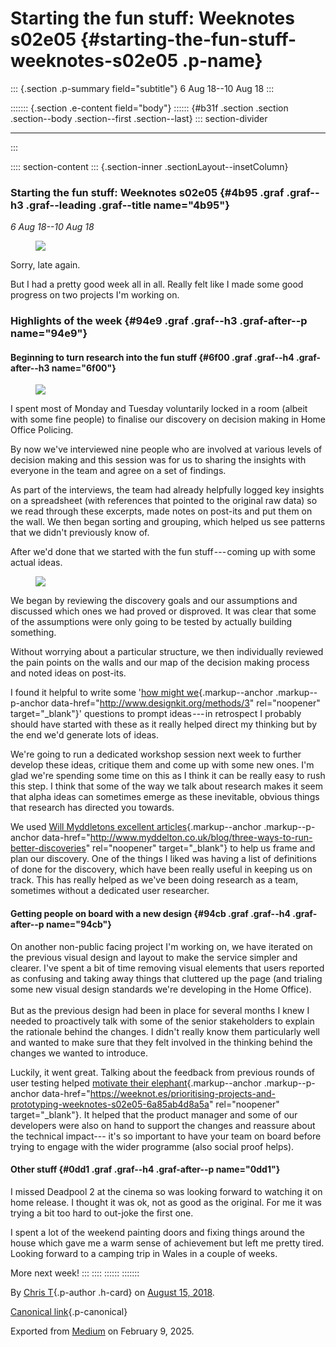 <div>

# Starting the fun stuff: Weeknotes s02e05 {#starting-the-fun-stuff-weeknotes-s02e05 .p-name}

</div>

::: {.section .p-summary field="subtitle"}
6 Aug 18--10 Aug 18
:::

::::::: {.section .e-content field="body"}
:::::: {#b31f .section .section .section--body .section--first .section--last}
::: section-divider

------------------------------------------------------------------------
:::

:::: section-content
::: {.section-inner .sectionLayout--insetColumn}
### Starting the fun stuff: Weeknotes s02e05 {#4b95 .graf .graf--h3 .graf--leading .graf--title name="4b95"}

*6 Aug 18--10 Aug 18*

<figure id="57ec" class="graf graf--figure graf-after--p">
<img
src="https://cdn-images-1.medium.com/max/800/1*kyV6_rUnmjlCn1XxF4B8Mg.gif"
class="graf-image" data-image-id="1*kyV6_rUnmjlCn1XxF4B8Mg.gif"
data-width="500" data-height="218" data-is-featured="true" />
</figure>

Sorry, late again.

But I had a pretty good week all in all. Really felt like I made some
good progress on two projects I'm working on.

### **Highlights of the week** {#94e9 .graf .graf--h3 .graf-after--p name="94e9"}

#### **Beginning to turn research into the fun stuff** {#6f00 .graf .graf--h4 .graf-after--h3 name="6f00"}

<figure id="9e88" class="graf graf--figure graf-after--h4">
<img
src="https://cdn-images-1.medium.com/max/800/1*iAvcUnc2IlT-A7NLpCam-A.gif"
class="graf-image" data-image-id="1*iAvcUnc2IlT-A7NLpCam-A.gif"
data-width="267" data-height="200" />
</figure>

I spent most of Monday and Tuesday voluntarily locked in a room (albeit
with some fine people) to finalise our discovery on decision making in
Home Office Policing.

By now we've interviewed nine people who are involved at various levels
of decision making and this session was for us to sharing the insights
with everyone in the team and agree on a set of findings.

As part of the interviews, the team had already helpfully logged key
insights on a spreadsheet (with references that pointed to the original
raw data) so we read through these excerpts, made notes on post-its and
put them on the wall. We then began sorting and grouping, which helped
us see patterns that we didn't previously know of.

After we'd done that we started with the fun stuff --- coming up with
some actual ideas.

<figure id="48c4" class="graf graf--figure graf-after--p">
<img
src="https://cdn-images-1.medium.com/max/800/1*e25J1GGdvlR-5v64XqIk4w.gif"
class="graf-image" data-image-id="1*e25J1GGdvlR-5v64XqIk4w.gif"
data-width="448" data-height="252" />
</figure>

We began by reviewing the discovery goals and our assumptions and
discussed which ones we had proved or disproved. It was clear that some
of the assumptions were only going to be tested by actually building
something.

Without worrying about a particular structure, we then individually
reviewed the pain points on the walls and our map of the decision making
process and noted ideas on post-its.

I found it helpful to write some '[how might
we](http://www.designkit.org/methods/3){.markup--anchor
.markup--p-anchor data-href="http://www.designkit.org/methods/3"
rel="noopener" target="_blank"}' questions to prompt ideas --- in
retrospect I probably should have started with these as it really helped
direct my thinking but by the end we'd generate lots of ideas.

We're going to run a dedicated workshop session next week to further
develop these ideas, critique them and come up with some new ones. I'm
glad we're spending some time on this as I think it can be really easy
to rush this step. I think that some of the way we talk about research
makes it seem that alpha ideas can sometimes emerge as these inevitable,
obvious things that research has directed you towards.

We used [Will Myddletons excellent
articles](http://www.myddelton.co.uk/blog/three-ways-to-run-better-discoveries){.markup--anchor
.markup--p-anchor
data-href="http://www.myddelton.co.uk/blog/three-ways-to-run-better-discoveries"
rel="noopener" target="_blank"} to help us frame and plan our discovery.
One of the things I liked was having a list of definitions of done for
the discovery, which have been really useful in keeping us on track.
This has really helped as we've been doing research as a team, sometimes
without a dedicated user researcher.

#### **Getting people on board with a new design** {#94cb .graf .graf--h4 .graf-after--p name="94cb"}

On another non-public facing project I'm working on, we have iterated on
the previous visual design and layout to make the service simpler and
clearer. I've spent a bit of time removing visual elements that users
reported as confusing and taking away things that cluttered up the page
(and trialing some new visual design standards we're developing in the
Home Office).\
 \
But as the previous design had been in place for several months I knew I
needed to proactively talk with some of the senior stakeholders to
explain the rationale behind the changes. I didn't really know them
particularly well and wanted to make sure that they felt involved in the
thinking behind the changes we wanted to introduce.

Luckily, it went great. Talking about the feedback from previous rounds
of user testing helped [motivate their
elephant](https://weeknot.es/prioritising-projects-and-prototyping-weeknotes-s02e05-6a85ab4d8a5a){.markup--anchor
.markup--p-anchor
data-href="https://weeknot.es/prioritising-projects-and-prototyping-weeknotes-s02e05-6a85ab4d8a5a"
rel="noopener" target="_blank"}. It helped that the product manager and
some of our developers were also on hand to support the changes and
reassure about the technical impact--- it's so important to have your
team on board before trying to engage with the wider programme (also
social proof helps).

#### Other stuff {#0dd1 .graf .graf--h4 .graf-after--p name="0dd1"}

I missed Deadpool 2 at the cinema so was looking forward to watching it
on home release. I thought it was ok, not as good as the original. For
me it was trying a bit too hard to out-joke the first one.

I spent a lot of the weekend painting doors and fixing things around the
house which gave me a warm sense of achievement but left me pretty
tired. Looking forward to a camping trip in Wales in a couple of weeks.

More next week!
:::
::::
::::::
:::::::

By [Chris T](https://medium.com/@ctdesign){.p-author .h-card} on [August
15, 2018](https://medium.com/p/39a448701e40).

[Canonical
link](https://medium.com/@ctdesign/starting-the-fun-stuff-weeknotes-s02e05-39a448701e40){.p-canonical}

Exported from [Medium](https://medium.com) on February 9, 2025.
